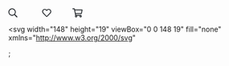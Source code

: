 <svg width="148" height="19" viewBox="0 0 148 19" fill="none" xmlns="http://www.w3.org/2000/svg">
<path d="M17.8594 16.7383L13.6055 12.4844C13.5 12.4141 13.3945 12.3438 13.2891 12.3438H12.832C13.9219 11.0781 14.625 9.39062 14.625 7.5625C14.625 3.55469 11.3203 0.25 7.3125 0.25C3.26953 0.25 0 3.55469 0 7.5625C0 11.6055 3.26953 14.875 7.3125 14.875C9.14062 14.875 10.793 14.207 12.0938 13.1172V13.5742C12.0938 13.6797 12.1289 13.7852 12.1992 13.8906L16.4531 18.1445C16.6289 18.3203 16.9102 18.3203 17.0508 18.1445L17.8594 17.3359C18.0352 17.1953 18.0352 16.9141 17.8594 16.7383ZM7.3125 13.1875C4.18359 13.1875 1.6875 10.6914 1.6875 7.5625C1.6875 4.46875 4.18359 1.9375 7.3125 1.9375C10.4062 1.9375 12.9375 4.46875 12.9375 7.5625C12.9375 10.6914 10.4062 13.1875 7.3125 13.1875ZM83.3203 2.53516C81.2812 0.8125 78.1523 1.05859 76.2188 3.0625C74.25 1.05859 71.1211 0.8125 69.082 2.53516C66.4453 4.75 66.832 8.37109 68.7305 10.3047L74.8828 16.5977C75.2344 16.9492 75.6914 17.1602 76.2188 17.1602C76.7109 17.1602 77.168 16.9492 77.5195 16.5977L83.707 10.3047C85.5703 8.37109 85.957 4.75 83.3203 2.53516ZM82.4766 9.10938L76.3242 15.4023C76.2539 15.4727 76.1836 15.4727 76.0781 15.4023L69.9258 9.10938C68.625 7.80859 68.3789 5.34766 70.1719 3.83594C71.543 2.67578 73.6523 2.85156 74.9883 4.1875L76.2188 5.45312L77.4492 4.1875C78.75 2.85156 80.8594 2.67578 82.2305 3.80078C84.0234 5.34766 83.7773 7.80859 82.4766 9.10938ZM146.777 2.5H132.469L132.152 0.953125C132.082 0.566406 131.73 0.25 131.344 0.25H127.828C127.582 0.25 127.406 0.460938 127.406 0.671875V1.51562C127.406 1.76172 127.582 1.9375 127.828 1.9375H130.641L133.066 14.4531C132.68 14.875 132.469 15.4023 132.469 16C132.469 17.2656 133.453 18.25 134.719 18.25C135.949 18.25 136.969 17.2656 136.969 16C136.969 15.6836 136.828 15.1914 136.652 14.875H141.75C141.574 15.1914 141.469 15.6836 141.469 16C141.469 17.2656 142.453 18.25 143.719 18.25C144.949 18.25 145.969 17.2656 145.969 16C145.969 15.3672 145.688 14.8047 145.266 14.3828L145.301 14.2422C145.406 13.7148 145.02 13.1875 144.457 13.1875H134.543L134.227 11.5H145.195C145.617 11.5 145.934 11.2539 146.039 10.8672L147.621 3.55469C147.727 3.02734 147.34 2.5 146.777 2.5ZM134.719 16.8438C134.227 16.8438 133.875 16.4922 133.875 16C133.875 15.543 134.227 15.1562 134.719 15.1562C135.176 15.1562 135.562 15.543 135.562 16C135.562 16.4922 135.176 16.8438 134.719 16.8438ZM143.719 16.8438C143.227 16.8438 142.875 16.4922 142.875 16C142.875 15.543 143.227 15.1562 143.719 15.1562C144.176 15.1562 144.562 15.543 144.562 16C144.562 16.4922 144.176 16.8438 143.719 16.8438ZM144.527 9.8125H133.875L132.785 4.1875H145.758L144.527 9.8125Z" fill="#22262A"/>
</svg>


<svg
  width="148"
  height="19"
  viewBox="0 0 148 19"
  fill="none"
  xmlns="http://www.w3.org/2000/svg"
>
  <path
    d="M17.8594 16.7383L13.6055 12.4844C13.5 12.4141 13.3945 12.3438 13.2891 12.3438H12.832C13.9219 11.0781 14.625 9.39062 14.625 7.5625C14.625 3.55469 11.3203 0.25 7.3125 0.25C3.26953 0.25 0 3.55469 0 7.5625C0 11.6055 3.26953 14.875 7.3125 14.875C9.14062 14.875 10.793 14.207 12.0938 13.1172V13.5742C12.0938 13.6797 12.1289 13.7852 12.1992 13.8906L16.4531 18.1445C16.6289 18.3203 16.9102 18.3203 17.0508 18.1445L17.8594 17.3359C18.0352 17.1953 18.0352 16.9141 17.8594 16.7383ZM7.3125 13.1875C4.18359 13.1875 1.6875 10.6914 1.6875 7.5625C1.6875 4.46875 4.18359 1.9375 7.3125 1.9375C10.4062 1.9375 12.9375 4.46875 12.9375 7.5625C12.9375 10.6914 10.4062 13.1875 7.3125 13.1875ZM83.3203 2.53516C81.2812 0.8125 78.1523 1.05859 76.2188 3.0625C74.25 1.05859 71.1211 0.8125 69.082 2.53516C66.4453 4.75 66.832 8.37109 68.7305 10.3047L74.8828 16.5977C75.2344 16.9492 75.6914 17.1602 76.2188 17.1602C76.7109 17.1602 77.168 16.9492 77.5195 16.5977L83.707 10.3047C85.5703 8.37109 85.957 4.75 83.3203 2.53516ZM82.4766 9.10938L76.3242 15.4023C76.2539 15.4727 76.1836 15.4727 76.0781 15.4023L69.9258 9.10938C68.625 7.80859 68.3789 5.34766 70.1719 3.83594C71.543 2.67578 73.6523 2.85156 74.9883 4.1875L76.2188 5.45312L77.4492 4.1875C78.75 2.85156 80.8594 2.67578 82.2305 3.80078C84.0234 5.34766 83.7773 7.80859 82.4766 9.10938ZM146.777 2.5H132.469L132.152 0.953125C132.082 0.566406 131.73 0.25 131.344 0.25H127.828C127.582 0.25 127.406 0.460938 127.406 0.671875V1.51562C127.406 1.76172 127.582 1.9375 127.828 1.9375H130.641L133.066 14.4531C132.68 14.875 132.469 15.4023 132.469 16C132.469 17.2656 133.453 18.25 134.719 18.25C135.949 18.25 136.969 17.2656 136.969 16C136.969 15.6836 136.828 15.1914 136.652 14.875H141.75C141.574 15.1914 141.469 15.6836 141.469 16C141.469 17.2656 142.453 18.25 143.719 18.25C144.949 18.25 145.969 17.2656 145.969 16C145.969 15.3672 145.688 14.8047 145.266 14.3828L145.301 14.2422C145.406 13.7148 145.02 13.1875 144.457 13.1875H134.543L134.227 11.5H145.195C145.617 11.5 145.934 11.2539 146.039 10.8672L147.621 3.55469C147.727 3.02734 147.34 2.5 146.777 2.5ZM134.719 16.8438C134.227 16.8438 133.875 16.4922 133.875 16C133.875 15.543 134.227 15.1562 134.719 15.1562C135.176 15.1562 135.562 15.543 135.562 16C135.562 16.4922 135.176 16.8438 134.719 16.8438ZM143.719 16.8438C143.227 16.8438 142.875 16.4922 142.875 16C142.875 15.543 143.227 15.1562 143.719 15.1562C144.176 15.1562 144.562 15.543 144.562 16C144.562 16.4922 144.176 16.8438 143.719 16.8438ZM144.527 9.8125H133.875L132.785 4.1875H145.758L144.527 9.8125Z"
    fill="#22262A"
  />
</svg>;
